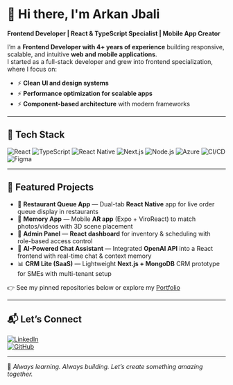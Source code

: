 # 👋 Hi there, I'm Arkan Jbali  

**Frontend Developer | React & TypeScript Specialist | Mobile App Creator**  

I’m a **Frontend Developer with 4+ years of experience** building responsive, scalable, and intuitive **web and mobile applications**.  
I started as a full-stack developer and grew into frontend specialization, where I focus on:  
- ⚡ **Clean UI and design systems**  
- ⚡ **Performance optimization for scalable apps**  
- ⚡ **Component-based architecture** with modern frameworks  

---

## 🧠 Tech Stack  

![React](https://img.shields.io/badge/-React-61DAFB?logo=react&logoColor=white&style=for-the-badge)
![TypeScript](https://img.shields.io/badge/-TypeScript-3178C6?logo=typescript&logoColor=white&style=for-the-badge)
![React Native](https://img.shields.io/badge/-React%20Native-61DAFB?logo=react&logoColor=white&style=for-the-badge)
![Next.js](https://img.shields.io/badge/-Next.js-000000?logo=next.js&logoColor=white&style=for-the-badge)
![Node.js](https://img.shields.io/badge/-Node.js-339933?logo=node.js&logoColor=white&style=for-the-badge)
![Azure](https://img.shields.io/badge/-Azure-0078D4?logo=microsoft-azure&logoColor=white&style=for-the-badge)
![CI/CD](https://img.shields.io/badge/-CI%2FCD-2088FF?logo=githubactions&logoColor=white&style=for-the-badge)
![Figma](https://img.shields.io/badge/-Figma-F24E1E?logo=figma&logoColor=white&style=for-the-badge)

---

## 🚀 Featured Projects  

- 🎉 **Restaurant Queue App** — Dual-tab **React Native** app for live order queue display in restaurants  
- 💍 **Memory App** — Mobile **AR app** (Expo + ViroReact) to match photos/videos with 3D scene placement  
- 🍰 **Admin Panel** — **React dashboard** for inventory & scheduling with role-based access control  
- 🤖 **AI-Powered Chat Assistant** — Integrated **OpenAI API** into a React frontend with real-time chat & context memory  
- 📊 **CRM Lite (SaaS)** — Lightweight **Next.js + MongoDB** CRM prototype for SMEs with multi-tenant setup  

👉 See my pinned repositories below or explore my [Portfolio](https://arkanjbali.herokuapp.com)  

---

## 📬 Let’s Connect  

[![LinkedIn](https://img.shields.io/badge/-LinkedIn-0A66C2?logo=linkedin&logoColor=white&style=for-the-badge)](https://www.linkedin.com/in/arkan-jbali)  
[![GitHub](https://img.shields.io/badge/-GitHub-181717?logo=github&logoColor=white&style=for-the-badge)](https://github.com/ArkanJbali)  

---

🧠 *Always learning. Always building. Let’s create something amazing together.*  
